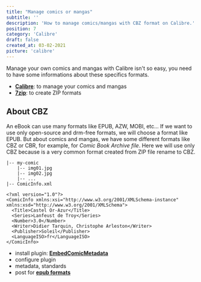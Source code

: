 ```yaml
---
title: "Manage comics or mangas"
subtitle: ''
description: 'How to manage comics/mangas with CBZ format on Calibre.'
position: 7
category: 'Calibre'
draft: false
created_at: 03-02-2021
picture: 'calibre'
---
```


Manage your own comics and mangas with Calibre isn't so easy, you need to have some informations about these specifics formats.

<!--more-->

<markdown-alert type="required">

- [**Calibre**](https://calibre-ebook.com): to manage your comics and mangas
- [**7zip**](https://www.7-zip.org): to create ZIP formats

</markdown-alert>

## About CBZ

An eBook can use many formats like EPUB, AZW, MOBI, etc... If we want to use only open-source and drm-free formats, we will choose a format like EPUB. But about comics and mangas, we have some different formats like CBZ or CBR, for example, for *Comic Book Archive file*. Here we will use only CBZ because is a very common format created from ZIP file rename to CBZ.

```[my-comic.cbz]
|-- my-comic
    |-- img01.jpg
    |-- img02.jpg
    |-- ...
|-- ComicInfo.xml
```

```xml[my-comic/ComicInfo.xml]
<?xml version="1.0"?>
<ComicInfo xmlns:xsi="http://www.w3.org/2001/XMLSchema-instance" xmlns:xsd="http://www.w3.org/2001/XMLSchema">
  <Title>Castel Or-Azur</Title>
  <Series>Lanfeust de Troy</Series>
  <Number>3.0</Number>
  <Writer>Didier Tarquin, Christophe Arleston</Writer>
  <Publisher>Soleil</Publisher>
  <LanguageISO>fr</LanguageISO>
</ComicInfo>
```

- install plugin: [**EmbedComicMetadata**](https://github.com/dickloraine/EmbedComicMetadata)
- configure plugin
- metadata, standards
- post for [**epub formats**](https://en.wikipedia.org/wiki/Comparison_of_e-book_formats)
